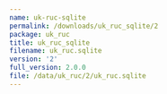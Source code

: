 ```yaml
---
name: uk-ruc-sqlite
permalink: /downloads/uk_ruc_sqlite/2
package: uk_ruc
title: uk_ruc_sqlite
filename: uk_ruc.sqlite
version: '2'
full_version: 2.0.0
file: /data/uk_ruc/2/uk_ruc.sqlite
---
```

